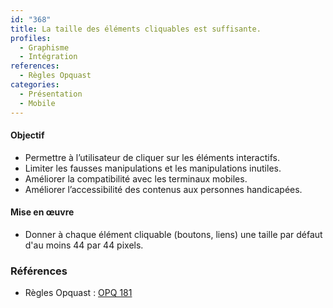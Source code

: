 ```yaml
---
id: "368"
title: La taille des éléments cliquables est suffisante.
profiles:
  - Graphisme
  - Intégration
references:
  - Règles Opquast
categories:
  - Présentation
  - Mobile
---
```



#### Objectif

* Permettre à l’utilisateur de cliquer sur les éléments interactifs.
* Limiter les fausses manipulations et les manipulations inutiles.
* Améliorer la compatibilité avec les terminaux mobiles.
* Améliorer l’accessibilité des contenus aux personnes handicapées.

#### Mise en œuvre

* Donner à chaque élément cliquable (boutons, liens) une taille par défaut d'au moins 44 par 44 pixels.

### Références

* Règles Opquast : [OPQ 181](https://checklists.opquast.com/fr/assurance-qualite-web/la-taille-des-elements-cliquables-est-suffisante)
